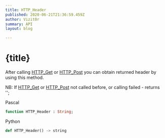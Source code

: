 ```yaml
---
title: HTTP_Header
published: 2020-06-21T21:36:59.459Z
author: Vizit0r
summary: API
layout: blog

---
```


# {title}

After calling [HTTP_Get](Api/HTTP_Get) or [HTTP_Post](Api/HTTP_Post) you can obtain returned header by using this method.

NB: If [HTTP_Get](Api/HTTP_Get) or [HTTP_Post](Api/HTTP_Post) not called before, or calling failed - returns '';

Pascal

```pascal
function HTTP_Header : String;
```




Python
```python
def HTTP_Header() -> string
```

